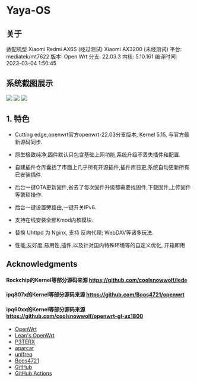 # Yaya-OS

## 关于
适配机型
Xiaomi Redmi AX6S (经过测试)
Xiaomi AX3200 (未经测试)
平台: mediatek/mt7622
版本: Open Wrt 分支: 22.03.3 内核: 5.10.161
编译时间: 2023-03-04 1:50:45
##  **系统截图展示**
![](https://cdn.jsdelivr.net/gh/mmyo456/Yaya-OS@main/img/Snipaste_2023-03-06_01-54-06.png)
![](https://cdn.jsdelivr.net/gh/mmyo456/Yaya-OS@main/img/Snipaste_2023-03-06_01-54-30.png)
![](https://cdn.jsdelivr.net/gh/mmyo456/Yaya-OS@main/img/Snipaste_2023-03-06_01-55-19.png)
## 1. **特色**

+ Cutting edge,openwrt官方openwrt-22.03分支版本, Kernel 5.15, 与官方最新源码同步.

+ 原生极致纯净,固件默认只包含基础上网功能,系统升级不丢失插件和配置.

+ 自建插件仓库囊括了市面上几乎所有开源插件,插件库日更,系统自动更新所有已安装插件.

+ 后台一键OTA更新固件,省去了每次固件升级都需要找固件,下载固件,上传固件等繁琐操作.

+ 后台一键设置旁路由,一键开关IPv6.

+ 支持在线安装全部Kmod内核模块.

+ 替换 Uhttpd 为 Nginx, 支持 反向代理; WebDAV等诸多玩法.

+ 性能,友好度,易用性,插件,以及针对国内特殊环境等的自定义优化, 开箱即用
## Acknowledgments

#### Rockchip的Kernel等部分源码来源 https://github.com/coolsnowwolf/lede
#### ipq807x的Kernel等部分源码来源 https://github.com/Boos4721/openwrt
#### ipq60xx的Kernel等部分源码来源 https://github.com/coolsnowwolf/openwrt-gl-ax1800

- [OpenWrt](https://github.com/openwrt/openwrt)
- [Lean's OpenWrt](https://github.com/coolsnowwolf/lede)
- [P3TERX](https://github.com/P3TERX/Actions-OpenWrt/blob/master/LICENSE)
- [aparcar](https://github.com/openwrt/asu)
- [unifreq](https://github.com/unifreq/openwrt_packit)
- [Boos4721](https://github.com/Boos4721/openwrt)
- [GitHub](https://github.com)
- [GitHub Actions](https://github.com/features/actions)
